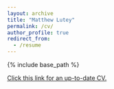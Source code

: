 ```yaml
---
layout: archive
title: "Matthew Lutey"
permalink: /cv/
author_profile: true
redirect_from:
  - /resume
---
```

{% include base_path %}

[Click this link for an up-to-date CV.](/files/Matt_Lutey_CV_1242018_edit.pdf)
